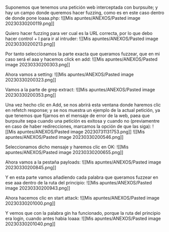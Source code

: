 Suponemos que tenemos una petición web interceptada con burpsuite; y hay un campo donde queremos hacer fuzzing, como es en este caso dentro de donde pone loaaa.php:
![[Mis apuntes/ANEXOS/Pasted image 20230330200119.png]]

Quiero hacer fuzzing para ver cual es la URL correcta, por lo que debo hacer control + I para ir al intruder:
![[Mis apuntes/ANEXOS/Pasted image 20230330200213.png]]

Por tanto seleccionamos la parte exacta que queramos fuzzear, que en mi caso será el aaa y hacemos click en add:
![[Mis apuntes/ANEXOS/Pasted image 20230330200303.png]]

Ahora vamos a setting:
![[Mis apuntes/ANEXOS/Pasted image 20230330200323.png]]

Vamos a la parte de grep extract:
![[Mis apuntes/ANEXOS/Pasted image 20230330200353.png]]

Una vez hecho clic en Add, se nos abrirá esta ventana donde haremos clic en refetch response; y se nos muestra un ejemplo de la actual petición, ya que tenemos que fijarnos en el mensaje de error de la web, paea que burpsuite sepa cuando una petición es exitosa y cuando no (previamentre en caso de haber redirecciones, marcamos la opción de que las siga):
![[Mis apuntes/ANEXOS/Pasted image 20230731131753.png]]
![[Mis apuntes/ANEXOS/Pasted image 20230330200546.png]]

Seleccionamos dicho mensaje y haremos clic en OK:
![[Mis apuntes/ANEXOS/Pasted image 20230330200655.png]]

Ahora vamos a la pestaña payloads:
![[Mis apuntes/ANEXOS/Pasted image 20230330200845.png]]

Y en esta parte vamos añadiendo cada palabra que queramos fuzzear en ese aaa dentro de la ruta del principio:
![[Mis apuntes/ANEXOS/Pasted image 20230330200943.png]]

Ahora hacemos clic en start attack:
![[Mis apuntes/ANEXOS/Pasted image 20230330201000.png]]

Y vemos que con la palabra gin ha funcionado, porque la ruta del principio era login, cuando antes habia loaaa:
![[Mis apuntes/ANEXOS/Pasted image 20230330201040.png]]



